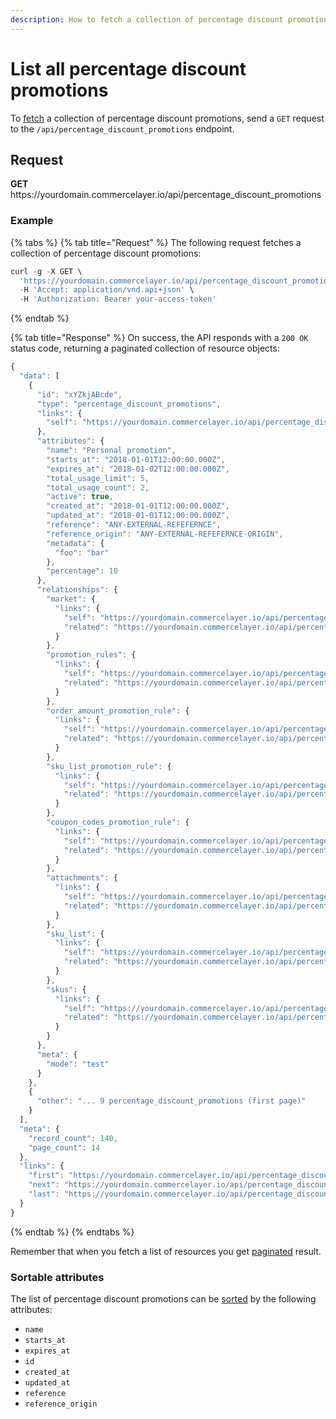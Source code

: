 ```yaml
---
description: How to fetch a collection of percentage discount promotions via API
---
```


# List all percentage discount promotions

To <a href="https://docs.commercelayer.io/developers/fetching-resources" target="_blank">fetch</a> a collection of percentage discount promotions, send a `GET` request to the `/api/percentage_discount_promotions` endpoint.

## Request

**GET** https://<i></i>yourdomain.commercelayer.io/api/percentage_discount_promotions

### **Example**

{% tabs %}
{% tab title="Request" %}
The following request fetches a collection of percentage discount promotions:

```javascript
curl -g -X GET \
  'https://yourdomain.commercelayer.io/api/percentage_discount_promotions/' \
  -H 'Accept: application/vnd.api+json' \
  -H 'Authorization: Bearer your-access-token'
```
{% endtab %}

{% tab title="Response" %}
On success, the API responds with a `200 OK` status code, returning a paginated collection of resource objects:

```javascript
{
  "data": [
    {
      "id": "xYZkjABcde",
      "type": "percentage_discount_promotions",
      "links": {
        "self": "https://yourdomain.commercelayer.io/api/percentage_discount_promotions/xYZkjABcde"
      },
      "attributes": {
        "name": "Personal promotion",
        "starts_at": "2018-01-01T12:00:00.000Z",
        "expires_at": "2018-01-02T12:00:00.000Z",
        "total_usage_limit": 5,
        "total_usage_count": 2,
        "active": true,
        "created_at": "2018-01-01T12:00:00.000Z",
        "updated_at": "2018-01-01T12:00:00.000Z",
        "reference": "ANY-EXTERNAL-REFEFERNCE",
        "reference_origin": "ANY-EXTERNAL-REFEFERNCE-ORIGIN",
        "metadata": {
          "foo": "bar"
        },
        "percentage": 10
      },
      "relationships": {
        "market": {
          "links": {
            "self": "https://yourdomain.commercelayer.io/api/percentage_discount_promotions/xYZkjABcde/relationships/market",
            "related": "https://yourdomain.commercelayer.io/api/percentage_discount_promotions/xYZkjABcde/market"
          }
        },
        "promotion_rules": {
          "links": {
            "self": "https://yourdomain.commercelayer.io/api/percentage_discount_promotions/xYZkjABcde/relationships/promotion_rules",
            "related": "https://yourdomain.commercelayer.io/api/percentage_discount_promotions/xYZkjABcde/promotion_rules"
          }
        },
        "order_amount_promotion_rule": {
          "links": {
            "self": "https://yourdomain.commercelayer.io/api/percentage_discount_promotions/xYZkjABcde/relationships/order_amount_promotion_rule",
            "related": "https://yourdomain.commercelayer.io/api/percentage_discount_promotions/xYZkjABcde/order_amount_promotion_rule"
          }
        },
        "sku_list_promotion_rule": {
          "links": {
            "self": "https://yourdomain.commercelayer.io/api/percentage_discount_promotions/xYZkjABcde/relationships/sku_list_promotion_rule",
            "related": "https://yourdomain.commercelayer.io/api/percentage_discount_promotions/xYZkjABcde/sku_list_promotion_rule"
          }
        },
        "coupon_codes_promotion_rule": {
          "links": {
            "self": "https://yourdomain.commercelayer.io/api/percentage_discount_promotions/xYZkjABcde/relationships/coupon_codes_promotion_rule",
            "related": "https://yourdomain.commercelayer.io/api/percentage_discount_promotions/xYZkjABcde/coupon_codes_promotion_rule"
          }
        },
        "attachments": {
          "links": {
            "self": "https://yourdomain.commercelayer.io/api/percentage_discount_promotions/xYZkjABcde/relationships/attachments",
            "related": "https://yourdomain.commercelayer.io/api/percentage_discount_promotions/xYZkjABcde/attachments"
          }
        },
        "sku_list": {
          "links": {
            "self": "https://yourdomain.commercelayer.io/api/percentage_discount_promotions/xYZkjABcde/relationships/sku_list",
            "related": "https://yourdomain.commercelayer.io/api/percentage_discount_promotions/xYZkjABcde/sku_list"
          }
        },
        "skus": {
          "links": {
            "self": "https://yourdomain.commercelayer.io/api/percentage_discount_promotions/xYZkjABcde/relationships/skus",
            "related": "https://yourdomain.commercelayer.io/api/percentage_discount_promotions/xYZkjABcde/skus"
          }
        }
      },
      "meta": {
        "mode": "test"
      }
    },
    {
      "other": "... 9 percentage_discount_promotions (first page)"
    }
  ],
  "meta": {
    "record_count": 140,
    "page_count": 14
  },
  "links": {
    "first": "https://yourdomain.commercelayer.io/api/percentage_discount_promotions?page[number]=1&page[size]=10",
    "next": "https://yourdomain.commercelayer.io/api/percentage_discount_promotions?page[number]=2&page[size]=10",
    "last": "https://yourdomain.commercelayer.io/api/percentage_discount_promotions?page[number]=14&page[size]=10"
  }
}
```
{% endtab %}
{% endtabs %}

Remember that when you fetch a list of resources you get <a href="https://docs.commercelayer.io/developers/pagination" target="_blank">paginated</a> result.

### Sortable attributes

The list of percentage discount promotions can be <a href="https://docs.commercelayer.io/developers/sorting-results" target="_blank">sorted</a> by the following attributes:

* `name`
* `starts_at`
* `expires_at`
* `id`
* `created_at`
* `updated_at`
* `reference`
* `reference_origin`

